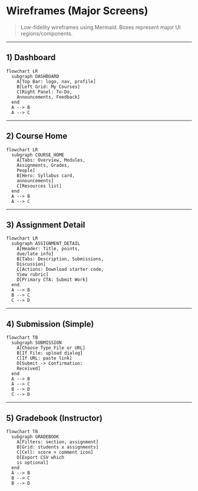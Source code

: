 # Wireframes (Major Screens)

> Low-fidelity wireframes using Mermaid. Boxes represent major UI regions/components.

---

## 1) Dashboard

```mermaid
flowchart LR
  subgraph DASHBOARD
    A[Top Bar: logo, nav, profile]
    B[Left Grid: My Courses]
    C[Right Panel: To-Do,
    Announcements, Feedback]
  end
  A --> B
  A --> C
```

---

## 2) Course Home

```mermaid
flowchart LR
  subgraph COURSE_HOME
    A[Tabs: Overview, Modules,
    Assignments, Grades,
    People]
    B[Hero: Syllabus card,
    announcements]
    C[Resources list]
  end
  A --> B
  A --> C
```

---

## 3) Assignment Detail

```mermaid
flowchart LR
  subgraph ASSIGNMENT_DETAIL
    A[Header: Title, points,
    due/late info]
    B[Tabs: Description, Submissions,
    Discussion]
    C[Actions: Download starter code,
    View rubric]
    D[Primary CTA: Submit Work]
  end
  A --> B
  B --> C
  C --> D
```

---

## 4) Submission (Simple)

```mermaid
flowchart TB
  subgraph SUBMISSION
    A[Choose Type File or URL]
    B[If File: upload dialog]
    C[If URL: paste link]
    D[Submit -> Confirmation:
    Received]
  end
  A --> B
  A --> C
  B --> D
  C --> D
```

---

## 5) Gradebook (Instructor)

```mermaid
flowchart TB
  subgraph GRADEBOOK
    A[Filters: section, assignment]
    B[Grid: students x assignments]
    C[Cell: score + comment icon]
    D[Export CSV which
    is optional]
  end
  A --> B
  B --> C
  B --> D

```
